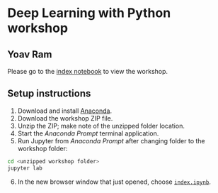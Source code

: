 # Deep Learning with Python workshop
## Yoav Ram

Please go to the [index notebook](index.ipynb) to view the workshop.

## Setup instructions

1. Download and install [Anaconda](http://anaconda.com/download/).
2. Download the workshop ZIP file.
3. Unzip the ZIP; make note of the unzipped folder location.
4. Start the *Anaconda Prompt* terminal application.
5. Run Jupyter from *Anaconda Prompt* after changing folder to the workshop folder:
```sh
cd <unzipped workshop folder>
jupyter lab
```
6. In the new browser window that just opened, choose [`index.ipynb`](index.ipynb).
